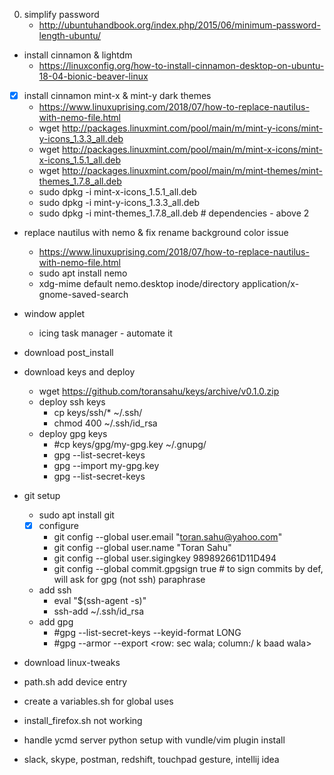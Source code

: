 0. simplify password
	- http://ubuntuhandbook.org/index.php/2015/06/minimum-password-length-ubuntu/
- install cinnamon & lightdm
	- https://linuxconfig.org/how-to-install-cinnamon-desktop-on-ubuntu-18-04-bionic-beaver-linux
- [x] install cinnamon mint-x & mint-y dark themes
	- https://www.linuxuprising.com/2018/07/how-to-replace-nautilus-with-nemo-file.html
	- wget http://packages.linuxmint.com/pool/main/m/mint-y-icons/mint-y-icons_1.3.3_all.deb 
	- wget http://packages.linuxmint.com/pool/main/m/mint-x-icons/mint-x-icons_1.5.1_all.deb 
	- wget http://packages.linuxmint.com/pool/main/m/mint-themes/mint-themes_1.7.8_all.deb
	- sudo dpkg -i mint-x-icons_1.5.1_all.deb
	- sudo dpkg -i mint-y-icons_1.3.3_all.deb
	- sudo dpkg -i mint-themes_1.7.8_all.deb # dependencies - above 2
- replace nautilus with nemo & fix rename background color issue
	- https://www.linuxuprising.com/2018/07/how-to-replace-nautilus-with-nemo-file.html
	- sudo apt install nemo
	- xdg-mime default nemo.desktop inode/directory application/x-gnome-saved-search
- window applet
	- icing task manager - automate it 
- download post_install
- download keys and deploy
	- wget https://github.com/toransahu/keys/archive/v0.1.0.zip
	- deploy ssh keys
		- cp keys/ssh/* ~/.ssh/
		- chmod 400 ~/.ssh/id_rsa
	- deploy gpg keys
		- #cp keys/gpg/my-gpg.key ~/.gnupg/
		- gpg --list-secret-keys
		- gpg --import my-gpg.key
		- gpg --list-secret-keys
- git setup
	- sudo apt install git
	- [x] configure
		- git config --global user.email "toran.sahu@yahoo.com"
		- git config --global user.name "Toran Sahu"
		- git config --global user.sigingkey 989892661D11D494 
		- git config --global commit.gpgsign true # to sign commits by def, will ask for gpg (not ssh) paraphrase 
	- add ssh
		- eval "$(ssh-agent -s)"
		- ssh-add ~/.ssh/id_rsa
	- add gpg
		- #gpg --list-secret-keys --keyid-format LONG
		- #gpg --armor --export <row: sec wala; column:/ k baad wala>	
- download linux-tweaks
- path.sh add device entry
- create a variables.sh for global uses
- install_firefox.sh not working
- handle ycmd server python setup with vundle/vim plugin install

- slack, skype, postman, redshift, touchpad gesture, intellij idea
